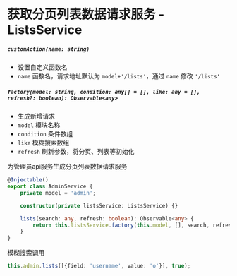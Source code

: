 # 获取分页列表数据请求服务 - ListsService

##### `customAction(name: string)`

- 设置自定义函数名
- `name` 函数名，请求地址默认为 `model+'/lists'`，通过 `name` 修改 `'/lists'`

##### `factory(model: string, condition: any[] = [], like: any = [], refresh?: boolean): Observable<any>`

- 生成新增请求
- `model` 模块名称
- `condition` 条件数组
- `like` 模糊搜索数组
- `refresh` 刷新参数，将分页、列表等初始化

为管理员api服务生成分页列表数据请求服务

```typescript
@Injectable()
export class AdminService {
    private model = 'admin';

    constructor(private listsService: ListsService) {}

    lists(search: any, refresh: boolean): Observable<any> {
        return this.listsService.factory(this.model, [], search, refresh);
    }
}
```

模糊搜索调用

```typescript
this.admin.lists([{field: 'username', value: 'o'}], true);
```